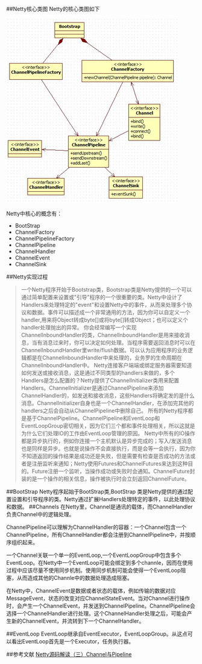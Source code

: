 ##Netty核心类图
Netty的核心类图如下

![alt text](https://github.com/davkas/NoteBook/blob/master/image/Netty%E7%B1%BB%E5%9B%BE.jpg)

Netty中核心的概念有：

- BootStrap
- ChannelFactory
- ChannelPipelineFactory
- ChannelPipeline
- ChannelHandler
- ChannelEvent
- ChannelSink

##Netty实现过程
> 一个Netty程序开始于Bootstrap类，Bootstrap类是Netty提供的一个可以通过简单配置来设置或"引导"程序的一个很重要的类。Netty中设计了Handlers来处理特定的"event"和设置Netty中的事件，从而来处理多个协议和数据。事件可以描述成一个非常通用的方法，因为你可以自定义一个handler,用来将Object转成byte[]或将byte[]转成Object；也可以定义个handler处理抛出的异常。
        你会经常编写一个实现ChannelInboundHandler的类，ChannelInboundHandler是用来接收消息，当有消息过来时，你可以决定如何处理。当程序需要返回消息时可以在ChannelInboundHandler里write/flush数据。可以认为应用程序的业务逻辑都是在ChannelInboundHandler中来处理的，业务罗的生命周期在ChannelInboundHandler中。
        Netty连接客户端端或绑定服务器需要知道如何发送或接收消息，这是通过不同类型的handlers来做的，多个Handlers是怎么配置的？Netty提供了ChannelInitializer类用来配置Handlers。ChannelInitializer是通过ChannelPipeline来添加ChannelHandler的，如发送和接收消息，这些Handlers将确定发的是什么消息。ChannelInitializer自身也是一个ChannelHandler，在添加完其他的handlers之后会自动从ChannelPipeline中删除自己。
        所有的Netty程序都是基于ChannelPipeline。ChannelPipeline和EventLoop和EventLoopGroup密切相关，因为它们三个都和事件处理相关，所以这就是为什么它们处理IO的工作由EventLoop管理的原因。
        Netty中所有的IO操作都是异步执行的，例如你连接一个主机默认是异步完成的；写入/发送消息也是同样是异步。也就是说操作不会直接执行，而是会等一会执行，因为你不知道返回的操作结果是成功还是失败，但是需要有检查是否成功的方法或者是注册监听来通知；Netty使用Futures和ChannelFutures来达到这种目的。Future注册一个监听，当操作成功或失败时会通知。ChannelFuture封装的是一个操作的相关信息，操作被执行时会立刻返回ChannelFuture。

##BootStrap
Netty程序起始于BootStrap类,BootStrap 类是Netty提供的通过配置设置和引导程序的类。Netty通过扩展Handlers处理特定的事件，以此处理协议和数据。
##Channels
在Netty里，Channel是通讯的载体，而ChannelHandler负责Channel中的逻辑处理。

ChannelPipeline可以理解为ChannelHandler的容器：一个Channel包含一个ChannelPipeline，所有ChannelHandler都会注册到ChannelPipeline中，并按顺序组织起来。

一个Channel关联一个单一的EventLoop,一个EventLoopGroup中包含多个EventLoop。在Netty中一个EventLoop可能会绑定到多个channle，因而在使用过程中应该尽量不使用同步机制。使用同步机制可能会使得一个EventLoop阻塞，从而造成其他的Channle中的数据处理造成阻塞。

在Netty中，ChannelEvent是数据或者状态的载体，例如传输的数据对应MessageEvent，状态的改变对应ChannelStateEvent。当对Channel进行操作时，会产生一个ChannelEvent，并发送到ChannelPipeline。ChannelPipeline会选择一个ChannelHandler进行处理。这个ChannelHandler处理之后，可能会产生新的ChannelEvent，并流转到下一个ChannelHandler。

##EventLoop
EventLoop继承自EventExecutor，EventLoopGroup。从这点可以看出EventLoop首先是一个Executor，任务执行器。 


##参考文献
[Netty源码解读（三）Channel与Pipeline](http://ifeve.com/channel-pipeline/)
